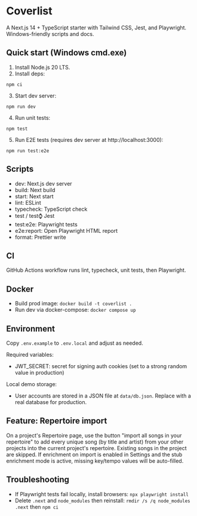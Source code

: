 # Coverlist

A Next.js 14 + TypeScript starter with Tailwind CSS, Jest, and Playwright. Windows-friendly scripts and docs.

## Quick start (Windows cmd.exe)

1. Install Node.js 20 LTS.
2. Install deps:

```
npm ci
```

3. Start dev server:

```
npm run dev
```

4. Run unit tests:

```
npm test
```

5. Run E2E tests (requires dev server at http://localhost:3000):

```
npm run test:e2e
```

## Scripts

- dev: Next.js dev server
- build: Next build
- start: Next start
- lint: ESLint
- typecheck: TypeScript check
- test / test:watch: Jest
- test:e2e: Playwright tests
- e2e:report: Open Playwright HTML report
- format: Prettier write

## CI

GitHub Actions workflow runs lint, typecheck, unit tests, then Playwright.

## Docker

- Build prod image: `docker build -t coverlist .`
- Run dev via docker-compose: `docker compose up`

## Environment

Copy `.env.example` to `.env.local` and adjust as needed.

Required variables:

- JWT_SECRET: secret for signing auth cookies (set to a strong random value in production)

Local demo storage:

- User accounts are stored in a JSON file at `data/db.json`.
  Replace with a real database for production.

## Feature: Repertoire import

On a project's Repertoire page, use the button "import all songs in your repertoire" to add every unique song (by title and artist) from your other projects into the current project's repertoire. Existing songs in the project are skipped. If enrichment on import is enabled in Settings and the stub enrichment mode is active, missing key/tempo values will be auto-filled.

## Troubleshooting

- If Playwright tests fail locally, install browsers: `npx playwright install`
- Delete `.next` and `node_modules` then reinstall: `rmdir /s /q node_modules .next` then `npm ci`
